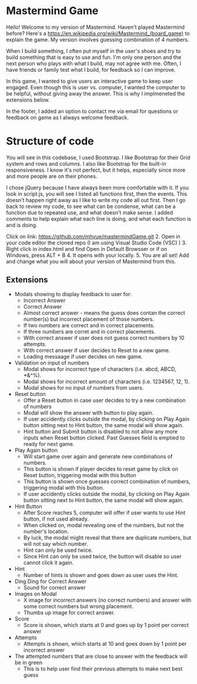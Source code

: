 # Mastermind Game
Hello! Welcome to my version of Mastermind. Haven't played Mastermind before? Here's a https://en.wikipedia.org/wiki/Mastermind_(board_game) to explain the game. My version involves guessing combination of 4 numbers. 

When I build something, I often put myself in the user's shoes and try to build something that is easy to use and fun. I'm only one person and the next person who plays with what I build, may not agree with me. Often, I have friends or family test what I build, for feedback so I can improve.

In this game, I wanted to give users an interactive game to keep user engaged. Even though this is user vs. computer, I wanted the computer to be helpful, without giving away the answer. This is why I implmeneted the extensions below. 

In the footer, I added an option to contact me via email for questions or feedback on game as I always welcome feedback.

# Structure of code 
You will see in this codebase,  I used Bootstrap. I like Bootstrap for their Grid system and rows and columns. I also like Bootstrap for the built-in responsiveness. I know it's not perfect, but it helps, especially since more and more people are on their phones. 

I chose jQuery because I have always been more comfortable with it. If you look in script.js, you will see I listed all functions first, then the events. This doesn't happen right away as I like to write my code all out first. Then I go back to review my code, to see what can be condense, what can be a function due to repeated use, and what doesn't make sense. I added comments to help explain what each line is doing, and what each function is and is doing. 



Click on link: https://github.com/mhvue/mastermindGame.git </code></pre>
2. Open in your code editor the cloned repo (I am using Visual Studio Code (VSC) )
3. Right click in index.html and find Open in Default Browsser or if on Windows, press ALT + B
4. It opens with your locally.
5. You are all set! Add and change what you will about your version of Mastermind from this.  



## Extensions 
* Modals showing to display feedback to user for:
    * Incorrect Answer 
    * Correct Answer
    * Almost correct answer - means the guess does contan the correct number(s) but incorrect placement of those numbers. 
    * If two numbers are correct and in correct placements.
    * If three numbers are corret and in correct placements.
    * With correct answer if user does not guess correct numbers by 10 attempts.
    * With correct answer if user decides to Reset to a new game.
    * Loading messaage if user decides on new game.
* Validation on input of numbers 
    * Modal shows for incorrect type of characters (i.e. abcd, ABCD, *&^%).
    * Modal shows for incorrect amount of characters (i.e. 1234567, 12, 1).
    * Modal shows for no input of numbers from users.
* Reset button
    * Offer a Reset button in case user decides to try a new combination of numbers 
    * Modal will show the answer with button to play again. 
    * If user accidently clicks outside the modal, by clicking on Play Again button sitting next to Hint button, the same modal will show again.
    * Hint button and Submit button is disabled to not allow any more inputs when Reset button clicked.  Past Guesses field is emptied to ready for next game. 
* Play Again button
    * Will start game over again and generate new combinations of numbers.
    * This button is shown if player decides to reset game by click on Reset button, triggering modal with this button
    * This button is shown once guesses correct combination of numbers, triggering modal with this button. 
    * If user accidently clicks outside the modal, by clicking on Play Again button sitting next to Hint button, the same modal will show again.
* Hint Button 
    * After Score reaches 5, computer will offer if user wants to use Hint button, if not used already.
    * When clicked on, modal revealing one of the numbers, but not the number's location. 
    * By luck, the modal might reveal that there are duplicate numbers, but will not say which number.
    * Hint can only be used twice. 
    * Since Hint can only be used twice, the button will disable so user cannot click it again. 
* Hint 
    * Number of hints is shown and goes down as user uses the Hint.
* Ding Ding for Correct Answer 
    * Sound for correct answer 
* Images on Modal 
    * X image for incorrect answers (no correct numbers) and answer with some correct numbers but wrong placement. 
    * Thumbs up image for correct answer. 
* Score
    * Score is shown, which starts at 0 and goes up by 1 point per correct answer 
* Attempts
    * Attempts is shown, which starts at 10 and goes down by 1 point per incorrect answer 
* The attempted numbers that are close to answer with the feedback will be in green
    * This is to help user find their previous attempts to make next best guess